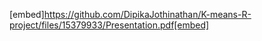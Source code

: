 [embed]https://github.com/DipikaJothinathan/K-means-R-project/files/15379933/Presentation.pdf[embed]
